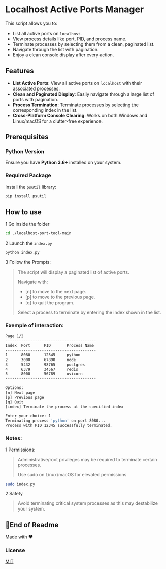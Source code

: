 # Localhost Active Ports Manager

This script allows you to:
- List all active ports on `localhost`.
- View process details like port, PID, and process name.
- Terminate processes by selecting them from a clean, paginated list.
- Navigate through the list with pagination.
- Enjoy a clean console display after every action.

## Features

- **List Active Ports**: View all active ports on `localhost` with their associated processes.
- **Clean and Paginated Display**: Easily navigate through a large list of ports with pagination.
- **Process Termination**: Terminate processes by selecting the corresponding index in the list.
- **Cross-Platform Console Clearing**: Works on both Windows and Linux/macOS for a clutter-free experience.

## Prerequisites

### Python Version
Ensure you have **Python 3.6+** installed on your system.

### Required Package
Install the `psutil` library:
```bash
pip install psutil
```

## How to use

1 Go inside the folder
```bash
cd ./localhost-port-tool-main
```
2 Launch the `index.py`
```bash
python index.py
```
3 Follow the Prompts:
> The script will display a paginated list of active ports.
> 
>  Navigate with:
> - [n] to move to the next page.
> - [p] to move to the previous page.
> - [q] to quit the program.
>
> Select a process to terminate by entering the index shown in the list.

### Exemple of interaction:

```bash
Page 1/2
----------------------------------------
Index  Port      PID       Process Name
----------------------------------------
1      8080      12345     python
2      3000      67890     node
3      5432      98765     postgres
4      6379      34567     redis
5      8000      56789     uvicorn
----------------------------------------

Options:
[n] Next page
[p] Previous page
[q] Quit
[index] Terminate the process at the specified index

Enter your choice: 1
Terminating process 'python' on port 8080...
Process with PID 12345 successfully terminated.
```
### Notes:
1 Permissions:
> Administrative/root privileges may be required to terminate certain processes.
>
> Use sudo on Linux/macOS for elevated permissions
```bash
sudo index.py
```
2 Safety
> Avoid terminating critical system processes as this may destabilize your system.
## 🚧End of Readme
Made with ❤️
### License
[MIT](https://choosealicense.com/licenses/mit/)
